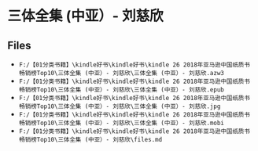 # 三体全集 (中亚）- 刘慈欣

## Files

- `F:/【01分类书籍】\kindle好书\kindle好书\kindle 26 2018年亚马逊中国纸质书畅销榜Top10\三体全集 (中亚）- 刘慈欣\三体全集 (中亚）- 刘慈欣.azw3`
- `F:/【01分类书籍】\kindle好书\kindle好书\kindle 26 2018年亚马逊中国纸质书畅销榜Top10\三体全集 (中亚）- 刘慈欣\三体全集 (中亚）- 刘慈欣.epub`
- `F:/【01分类书籍】\kindle好书\kindle好书\kindle 26 2018年亚马逊中国纸质书畅销榜Top10\三体全集 (中亚）- 刘慈欣\三体全集 (中亚）- 刘慈欣.jpg`
- `F:/【01分类书籍】\kindle好书\kindle好书\kindle 26 2018年亚马逊中国纸质书畅销榜Top10\三体全集 (中亚）- 刘慈欣\三体全集 (中亚）- 刘慈欣.mobi`
- `F:/【01分类书籍】\kindle好书\kindle好书\kindle 26 2018年亚马逊中国纸质书畅销榜Top10\三体全集 (中亚）- 刘慈欣\files.md`
